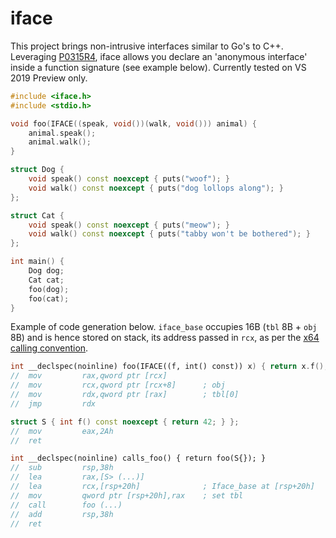 # iface

This project brings non-intrusive interfaces similar to Go's to C++. Leveraging [P0315R4](https://wg21.link/P0315R4), iface allows you declare an 'anonymous interface' inside a function signature (see example below). Currently tested on VS 2019 Preview only.

```c++
#include <iface.h>
#include <stdio.h>

void foo(IFACE((speak, void())(walk, void())) animal) {
    animal.speak();
    animal.walk();
}

struct Dog {
    void speak() const noexcept { puts("woof"); }
    void walk() const noexcept { puts("dog lollops along"); }
};

struct Cat {
    void speak() const noexcept { puts("meow"); }
    void walk() const noexcept { puts("tabby won't be bothered"); }
};

int main() {
    Dog dog;
    Cat cat;
    foo(dog);
    foo(cat);
}
```

Example of code generation below. `iface_base` occupies 16B (`tbl` 8B + `obj` 8B) and is hence stored on stack, its address passed in `rcx`, as per the [x64 calling convention](https://docs.microsoft.com/en-us/cpp/build/x64-calling-convention?view=msvc-160).

```c++
int __declspec(noinline) foo(IFACE((f, int() const)) x) { return x.f(); }
//  mov         rax,qword ptr [rcx]
//  mov         rcx,qword ptr [rcx+8]      ; obj
//  mov         rdx,qword ptr [rax]        ; tbl[0]
//  jmp         rdx

struct S { int f() const noexcept { return 42; } };
//  mov         eax,2Ah
//  ret

int __declspec(noinline) calls_foo() { return foo(S{}); }
//  sub         rsp,38h
//  lea         rax,[S> (...)]
//  lea         rcx,[rsp+20h]              ; Iface_base at [rsp+20h]
//  mov         qword ptr [rsp+20h],rax    ; set tbl
//  call        foo (...)
//  add         rsp,38h
//  ret
```
